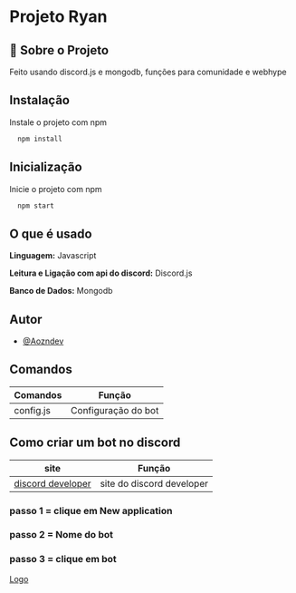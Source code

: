
# Projeto Ryan 

## 🚀 Sobre o Projeto
Feito usando discord.js e mongodb, funções para comunidade e webhype



## Instalação

Instale o projeto com npm

```bash
  npm install

```

## Inicialização

Inicie o projeto com npm

```bash
  npm start

```
    
## O que é usado
**Linguagem:** Javascript

**Leitura e Ligação com api do discord:** Discord.js

**Banco de Dados:** Mongodb

## Autor

- [@Aozndev](https://github.com/Aozndev)

## Comandos

| Comandos               | Função                                                |
| ----------------- | ---------------------------------------------------------------- |
| config.js       | Configuração do bot |

## Como criar um bot no discord

| site               | Função                                                |
| ----------------- | ---------------------------------------------------------------- |
| [discord developer](https://discord.com/developers/applications)       | site do discord developer |

### passo 1 = clique em New application
### passo 2 = Nome do bot
### passo 3 = clique em bot
[Logo]([[https://exemplo.com/logo.png](https://prnt.sc/sSAIP1ZjUwA-)](https://prnt.sc/sSAIP1ZjUwA-))



